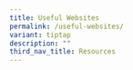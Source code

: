 ```yaml
---
title: Useful Websites
permalink: /useful-websites/
variant: tiptap
description: ""
third_nav_title: Resources
---
```

